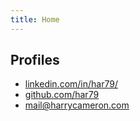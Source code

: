 ```yaml
---
title: Home
---
```


## Profiles

[//]: # "TODO: add icons"

- [linkedin.com/in/har79/](https://www.linkedin.com/in/har79/)
- [github.com/har79](https://github.com/har79)
- <mail@harrycameron.com>
